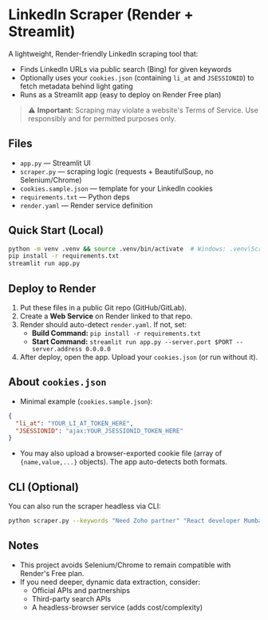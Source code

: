 # LinkedIn Scraper (Render + Streamlit)

A lightweight, Render-friendly LinkedIn scraping tool that:
- Finds LinkedIn URLs via public search (Bing) for given keywords
- Optionally uses your `cookies.json` (containing `li_at` and `JSESSIONID`) to fetch metadata behind light gating
- Runs as a Streamlit app (easy to deploy on Render Free plan)

> ⚠️ **Important:** Scraping may violate a website's Terms of Service. Use responsibly and for permitted purposes only.

## Files
- `app.py` — Streamlit UI
- `scraper.py` — scraping logic (requests + BeautifulSoup, no Selenium/Chrome)
- `cookies.sample.json` — template for your LinkedIn cookies
- `requirements.txt` — Python deps
- `render.yaml` — Render service definition

## Quick Start (Local)
```bash
python -m venv .venv && source .venv/bin/activate  # Windows: .venv\Scripts\activate
pip install -r requirements.txt
streamlit run app.py
```

## Deploy to Render
1. Put these files in a public Git repo (GitHub/GitLab).
2. Create a **Web Service** on Render linked to that repo.
3. Render should auto-detect `render.yaml`. If not, set:
   - **Build Command:** `pip install -r requirements.txt`
   - **Start Command:** `streamlit run app.py --server.port $PORT --server.address 0.0.0.0`
4. After deploy, open the app. Upload your `cookies.json` (or run without it).

## About `cookies.json`
- Minimal example (`cookies.sample.json`):
```json
{
  "li_at": "YOUR_LI_AT_TOKEN_HERE",
  "JSESSIONID": "ajax:YOUR_JSESSIONID_TOKEN_HERE"
}
```
- You may also upload a browser-exported cookie file (array of `{name,value,...}` objects). The app auto-detects both formats.

## CLI (Optional)
You can also run the scraper headless via CLI:
```bash
python scraper.py --keywords "Need Zoho partner" "React developer Mumbai" --per-keyword 10 --cookies cookies.json --out results.csv
```

## Notes
- This project avoids Selenium/Chrome to remain compatible with Render's Free plan.
- If you need deeper, dynamic data extraction, consider:
  - Official APIs and partnerships
  - Third-party search APIs
  - A headless-browser service (adds cost/complexity)
